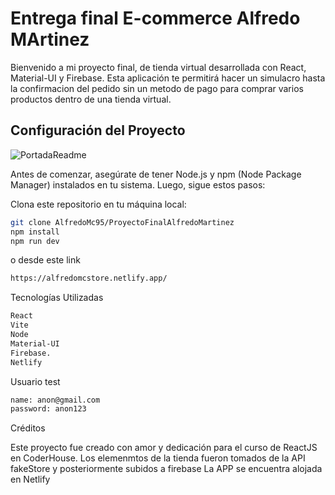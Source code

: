 # Entrega final E-commerce Alfredo MArtinez

Bienvenido a mi proyecto final, de tienda virtual desarrollada con React, Material-UI y Firebase. Esta aplicación te permitirá hacer un simulacro hasta la confirmacion del pedido sin un metodo de pago para comprar varios productos dentro de una tienda virtual.

## Configuración del Proyecto

![PortadaReadme](https://github.com/AlfredoMc95/ProyectoFinalAlfredoMartinez/blob/main/public/PortadaReadme.gif)

Antes de comenzar, asegúrate de tener Node.js y npm (Node Package Manager) instalados en tu sistema. Luego, sigue estos pasos:

Clona este repositorio en tu máquina local:

```bash
git clone AlfredoMc95/ProyectoFinalAlfredoMartinez
npm install
npm run dev
```

o desde este link

```bash
https://alfredomcstore.netlify.app/
```

Tecnologías Utilizadas

```bash
React
Vite
Node
Material-UI
Firebase.
Netlify
```

Usuario test

```bash
name: anon@gmail.com
password: anon123
```

Créditos

Este proyecto fue creado con amor y dedicación para el curso de ReactJS en CoderHouse.
Los elemenmtos de la tienda fueron tomados de la API fakeStore y posteriormente subidos a firebase
La APP se encuentra alojada en Netlify
